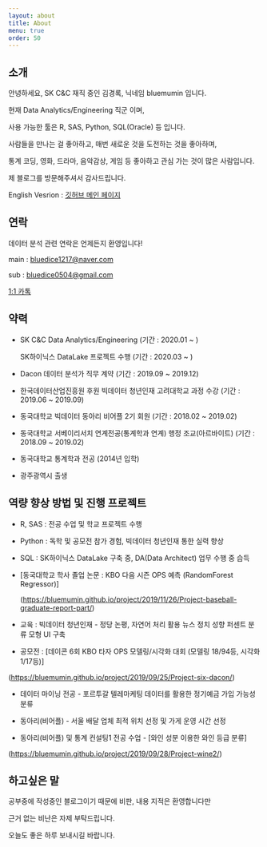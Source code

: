 ```yaml
---
layout: about
title: About
menu: true
order: 50
---
```


## 소개

안녕하세요, SK C&C 재직 중인 김경록, 닉네임 bluemumin 입니다.

현재 Data Analytics/Engineering 직군 이며,

사용 가능한 툴은 R, SAS, Python, SQL(Oracle) 등 입니다.

사람들을 만나는 걸 좋아하고, 매번 새로운 것을 도전하는 것을 좋아하며,

통계 코딩, 영화, 드라마, 음악감상, 게임 등 좋아하고 관심 가는 것이 많은 사람입니다.

제 블로그를 방문해주셔서 감사드립니다.

English Vesrion : [깃허브 메인 페이지](https://github.com/bluemumin)

## 연락

데이터 분석 관련 연락은 언제든지 환영입니다!

main : bluedice1217@naver.com

sub : bluedice0504@gmail.com

[1:1 카톡](https://open.kakao.com/o/sWRopIHb)


## 약력

- SK C&C Data Analytics/Engineering (기간 : 2020.01 ~ )
  
  SK하이닉스 DataLake 프로젝트 수행 (기간 : 2020.03 ~ )

- Dacon 데이터 분석가 직무 계약 (기간 : 2019.09 ~ 2019.12)

- 한국데이터산업진흥원 후원 빅데이터 청년인재 고려대학교 과정 수강 (기간 : 2019.06 ~ 2019.09)

- 동국대학교 빅데이터 동아리 비어플 2기 회원 (기간 : 2018.02 ~ 2019.02)

- 동국대학교 서베이리서치 연계전공(통계학과 연계) 행정 조교(아르바이트) (기간 : 2018.09 ~ 2019.02)

- 동국대학교 통계학과 전공 (2014년 입학)

- 광주광역시 출생

## 역량 향상 방법 및 진행 프로젝트

- R, SAS : 전공 수업 및 학교 프로젝트 수행

- Python : 독학 및 공모전 참가 경험, 빅데이터 청년인재 통한 실력 향상

- SQL : SK하이닉스 DataLake 구축 중, DA(Data Architect) 업무 수행 중 습득

- [동국대학교 학사 졸업 논문 : KBO 다음 시즌 OPS 예측 (RandomForest Regressor)]

  (https://bluemumin.github.io/project/2019/11/26/Project-baseball-graduate-report-part/)
  
- 교육 : 빅데이터 청년인재 - 정당 논평, 자연어 처리 활용 뉴스 정치 성향 퍼센트 분류 모형 UI 구축
  
- 공모전 : [데이콘 6회 KBO 타자 OPS 모델링/시각화 대회 (모델링 18/94등, 시각화 1/17등)]

 (https://bluemumin.github.io/project/2019/09/25/Project-six-dacon/)

- 데이터 마이닝 전공 - 포르투갈 텔레마케팅 데이터를 활용한 정기예금 가입 가능성 분류

- 동아리(비어플) - 서울 배달 업체 최적 위치 선정 및 가게 운영 시간 선정

- 동아리(비어플) 및 통계 컨설팅1 전공 수업 - [와인 성분 이용한 와인 등급 분류]
 
 (https://bluemumin.github.io/project/2019/09/28/Project-wine2/)

## 하고싶은 말

공부중에 작성중인 블로그이기 때문에 비판, 내용 지적은 환영합니다만 

근거 없는 비난은 자제 부탁드립니다.

오늘도 좋은 하루 보내시길 바랍니다.